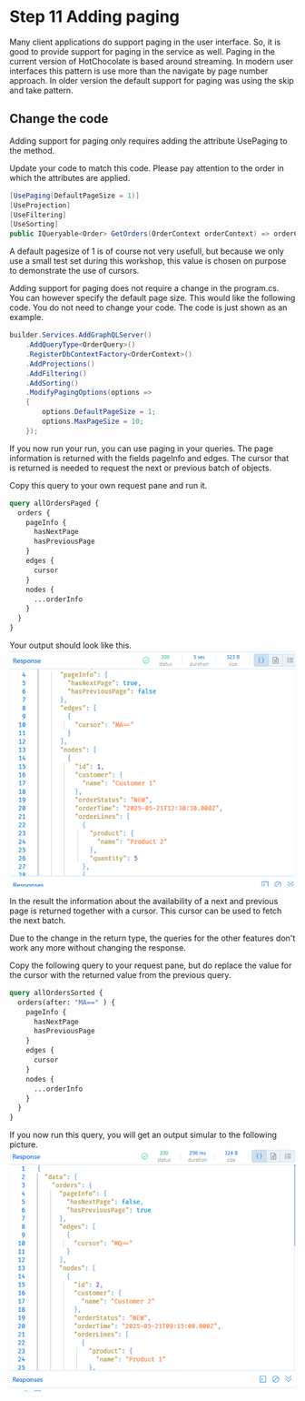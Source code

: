 # Step 11 Adding paging

Many client applications do support paging in the user interface. So, it is good to provide support for paging in the service as well. 
Paging in the current version of HotChocolate is based around streaming. In modern user interfaces this pattern is use more than the navigate by page number approach. In older version the default support for paging was using the skip and take pattern. 

## Change the code

Adding support for paging only requires adding the attribute UsePaging to the method.

Update your code to match this code. Please pay attention to the order in which the attributes are applied.

```csharp
[UsePaging(DefaultPageSize = 1)]
[UseProjection]
[UseFiltering]
[UseSorting]
public IQueryable<Order> GetOrders(OrderContext orderContext) => orderContext.Orders;
```

A default pagesize of 1 is of course not very usefull, but because we only use a small test set during this workshop, this value is chosen on purpose to demonstrate the use of cursors.

Adding support for paging does not require a change in the program.cs. You can however specify the default page size. This would like the following code. You do not need to change your code. The code is just shown as an example.

```csharp
builder.Services.AddGraphQLServer()
    .AddQueryType<OrderQuery>()
    .RegisterDbContextFactory<OrderContext>()
    .AddProjections()
    .AddFiltering()
    .AddSorting()
    .ModifyPagingOptions(options =>
    {
        options.DefaultPageSize = 1;
        options.MaxPageSize = 10;
    });
```

If you now run your run, you can use paging in your queries. The page information is returned with the fields pageInfo and edges. The cursor that is returned is needed to request the next or previous batch of objects.

Copy this query to your own request pane and run it.

```graphql
query allOrdersPaged {
  orders {
    pageInfo {
      hasNextPage
      hasPreviousPage
    }
    edges {
      cursor
    }
    nodes {
      ...orderInfo
    }
  }
}
```

Your output should look like this.
![Output paging page 1](./images/Result%20pages.png)

In the result the information about the availability of a next and previous page is returned together with a cursor. This cursor can be used to fetch the next batch.

Due to the change in the return type, the queries for the other features don't work any more without changing the response. 

Copy the following query to your request pane, but do replace the value for the cursor with the returned value from the previous query. 

```graphql
query allOrdersSorted {
  orders(after: "MA==" ) {
    pageInfo {
      hasNextPage
      hasPreviousPage
    }
    edges {
      cursor
    }
    nodes {
      ...orderInfo
    }
  }
}
```

If you now run this query, you will get an output simular to the following picture.
![Output page 2](./images/Result%20pages%20page%202.png)





